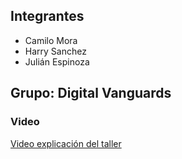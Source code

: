 ## Integrantes
- Camilo Mora
- Harry Sanchez
- Julián Espinoza
## Grupo: Digital Vanguards
### Video
[Video explicación del taller]()
